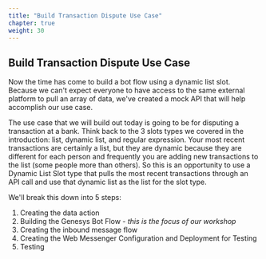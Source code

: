 ```yaml
---
title: "Build Transaction Dispute Use Case"
chapter: true
weight: 30
---
```


## Build Transaction Dispute Use Case

Now the time has come to build a bot flow using a dynamic list slot. Because we can't expect everyone to have access to the same external platform to pull an array of data, we've created a mock API that will help accomplish our use case. 

The use case that we will build out today is going to be for disputing a transaction at a bank. Think back to the 3 slots types we covered in the introduction: list, dynamic list, and regular expression. Your most recent transactions are certainly a list, but they are dynamic because they are different for each person and frequently you are adding new transactions to the list (some people more than others). So this is an opportunity to use a Dynamic List Slot type that pulls the most recent transactions through an API call and use that dynamic list as the list for the slot type. 

We'll break this down into 5 steps: 

1. Creating the data action
2. Building the Genesys Bot Flow - *this is the focus of our workshop* 
3. Creating the inbound message flow
4. Creating the Web Messenger Configuration and Deployment for Testing
5. Testing
